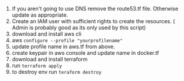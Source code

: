 1.  If you aren't going to use DNS remove the route53.tf file.  Otherwise
    update as appropriate.
2.  Create an IAM user with sufficient rights to create the resources. ( Admin is probably good as its only used by this script)
3. download and install aws cli
4. aws ```configure --profile "yourprofilename"```
5. update profile name in aws.tf from above.
6. create keypair in aws console and update name in docker.tf
7. download and install terraform
8. run ```terraform apply```
9. to destroy env run ```teraform destroy```
